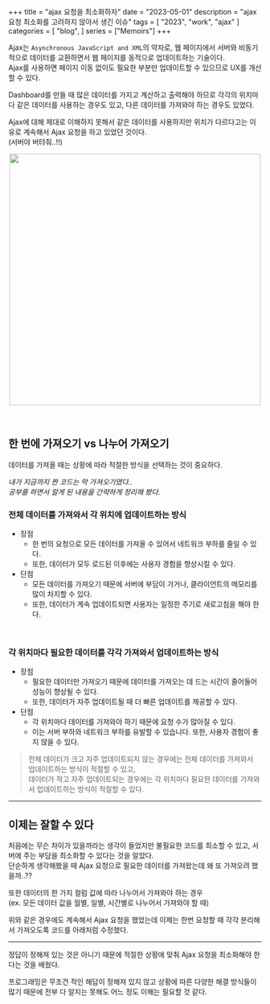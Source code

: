 +++
title = "ajax 요청을 최소화하자"
date = "2023-05-01"
description = "ajax 요청 최소화를 고려하지 않아서 생긴 이슈"
tags = [
    "2023",
    "work",
    "ajax"
]
categories = [
    "blog",
]
series = ["Memoirs"]
+++

Ajax는 `Asynchronous JavaScript and XML`의 약자로, 웹 페이지에서 서버와 비동기적으로 데이터를 교환하면서 웹 페이지를 동적으로 업데이트하는 기술이다. <br> Ajax를 사용하면 페이지 이동 없이도 필요한 부분만 업데이트할 수 있으므로 UX를 개선할 수 있다.

Dashboard를 만들 때 많은 데이터를 가지고 계산하고 출력해야 하므로 각각의 위치마다 같은 데이터를 사용하는 경우도 있고, 다른 데이터를 가져와야 하는 경우도 있었다.

Ajax에 대해 제대로 이해하지 못해서 같은 데이터를 사용하지만 위치가 다르다고는 이유로 계속해서 Ajax 요청을 하고 있었던 것이다.
 <br> (서버야 버텨줘..!!)

<p align="center"><img src="https://github.com/kmseunh/blog/assets/105186724/86e4f977-c819-4508-a6fa-c64c423bd2fe" width="500"></p>

<!--more-->

<br>

## 한 번에 가져오기 vs 나누어 가져오기

데이터를 가져올 때는 상황에 따라 적절한 방식을 선택하는 것이 중요하다.

_내가 지금까지 짠 코드는 막 가져오기였다.. <br>
공부를 하면서 알게 된 내용을 간략하게 정리해 봤다._

### 전체 데이터를 가져와서 각 위치에 업데이트하는 방식

- 장점
  - 한 번의 요청으로 모든 데이터를 가져올 수 있어서 네트워크 부하를 줄일 수 있다.
  - 또한, 데이터가 모두 로드된 이후에는 사용자 경험을 향상시킬 수 있다.
- 단점
  - 모든 데이터를 가져오기 때문에 서버에 부담이 가거나, 클라이언트의 메모리를 많이 차지할 수 있다.
  - 또한, 데이터가 계속 업데이트되면 사용자는 일정한 주기로 새로고침을 해야 한다.

<br>

### 각 위치마다 필요한 데이터를 각각 가져와서 업데이트하는 방식

- 장점
  - 필요한 데이터만 가져오기 때문에 데이터를 가져오는 데 드는 시간이 줄어들어 성능이 향상될 수 있다.
  - 또한, 데이터가 자주 업데이트될 때 더 빠른 업데이트를 제공할 수 있다.
- 단점
  - 각 위치마다 데이터를 가져와야 하기 때문에 요청 수가 많아질 수 있다.
  - 이는 서버 부하와 네트워크 부하를 유발할 수 있습니다. 또한, 사용자 경험이 좋지 않을 수 있다.

>전체 데이터가 크고 자주 업데이트되지 않는 경우에는 전체 데이터를 가져와서 업데이트하는 방식이 적절할 수 있고, <br> 데이터가 작고 자주 업데이트되는 경우에는 각 위치마다 필요한 데이터를 가져와서 업데이트하는 방식이 적절할 수 있다.

<hr>

## 이제는 잘할 수 있다

처음에는 무슨 차이가 있을까라는 생각이 들었지만 불필요한 코드를 최소할 수 있고, 서버에 주는 부담을 최소화할 수 있다는 것을 알았다. <br> 단순하게 생각해봤을 때 Ajax 요청으로 필요한 데이터를 가져왔는데 왜 또 가져오려 했을까..??

또한 데이터의 한 가지 컬럼 값에 따라 나누어서 가져와야 하는 경우 <br>
(ex. 모든 데이터 값을 월별, 일별, 시간별로 나누어서 가져와야 할 때)

위와 같은 경우에도 계속해서 Ajax 요청을 했었는데 이제는 한번 요청할 때 각각 분리해서 가져오도록 코드를 아래처럼 수정했다.

<script src="https://gist.github.com/kmseunh/d9acbd90ac3c5dd88d8c91dc303127d8.js"></script>

<hr>

정답이 정해져 있는 것은 아니기 때문에 적절한 상황에 맞춰 Ajax 요청을 최소화해야 한다는 것을 배웠다.

프로그래밍은 무조건 적인 해답이 정해져 있지 않고 상황에 따른 다양한 해결 방식들이 많기 때문에 전부 다 알지는 못해도 어느 정도 이해는 필요할 것 같다.
